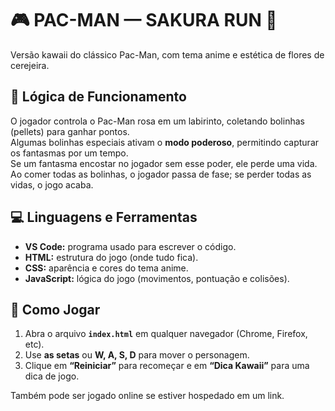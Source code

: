 # 🎮 PAC-MAN — SAKURA RUN 🌸

Versão kawaii do clássico Pac-Man, com tema anime e estética de flores de cerejeira.

## 🧠 Lógica de Funcionamento
O jogador controla o Pac-Man rosa em um labirinto, coletando bolinhas (pellets) para ganhar pontos.  
Algumas bolinhas especiais ativam o **modo poderoso**, permitindo capturar os fantasmas por um tempo.  
Se um fantasma encostar no jogador sem esse poder, ele perde uma vida.  
Ao comer todas as bolinhas, o jogador passa de fase; se perder todas as vidas, o jogo acaba.

## 💻 Linguagens e Ferramentas
- **VS Code:** programa usado para escrever o código.  
- **HTML:** estrutura do jogo (onde tudo fica).  
- **CSS:** aparência e cores do tema anime.  
- **JavaScript:** lógica do jogo (movimentos, pontuação e colisões).

## 🚀 Como Jogar
1. Abra o arquivo **`index.html`** em qualquer navegador (Chrome, Firefox, etc).  
2. Use **as setas** ou **W, A, S, D** para mover o personagem.  
3. Clique em **“Reiniciar”** para recomeçar e em **“Dica Kawaii”** para uma dica de jogo.  

Também pode ser jogado online se estiver hospedado em um link.
